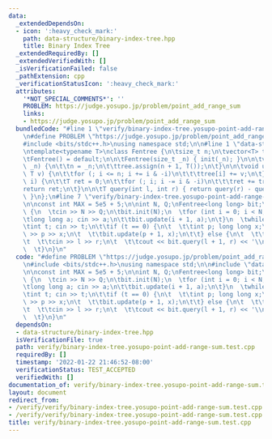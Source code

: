 ```yaml
---
data:
  _extendedDependsOn:
  - icon: ':heavy_check_mark:'
    path: data-structure/binary-index-tree.hpp
    title: Binary Index Tree
  _extendedRequiredBy: []
  _extendedVerifiedWith: []
  _isVerificationFailed: false
  _pathExtension: cpp
  _verificationStatusIcon: ':heavy_check_mark:'
  attributes:
    '*NOT_SPECIAL_COMMENTS*': ''
    PROBLEM: https://judge.yosupo.jp/problem/point_add_range_sum
    links:
    - https://judge.yosupo.jp/problem/point_add_range_sum
  bundledCode: "#line 1 \"verify/binary-index-tree.yosupo-point-add-range-sum.test.cpp\"\
    \n#define PROBLEM \"https://judge.yosupo.jp/problem/point_add_range_sum\"\n\n\
    #include <bits/stdc++.h>\nusing namespace std;\n\n#line 1 \"data-structure/binary-index-tree.hpp\"\
    \ntemplate<typename T>\nclass Fentree {\n\tsize_t n;\n\tvector<T> tree;\n\npublic:\n\
    \tFentree() = default;\n\n\tFentree(size_t _n) { init(_n); }\n\n\tvoid init(size_t\
    \ _n) {\n\t\tn = _n;\n\t\ttree.assign(n + 1, T());\n\t}\n\n\tvoid update(int i,\
    \ T v) {\n\t\tfor (; i <= n; i += i & -i)\n\t\t\ttree[i] += v;\n\t}\n\n\tT query(int\
    \ i) {\n\t\tT ret = 0;\n\t\tfor (; i; i -= i & -i)\n\t\t\tret += tree[i];\n\t\t\
    return ret;\n\t}\n\n\tT query(int l, int r) { return query(r) - query(l - 1);\
    \ }\n};\n#line 7 \"verify/binary-index-tree.yosupo-point-add-range-sum.test.cpp\"\
    \n\nconst int MAX = 5e5 + 5;\n\nint N, Q;\nFentree<long long> bit;\n\nint main()\
    \ {\n  \tcin >> N >> Q;\n\tbit.init(N);\n  \tfor (int i = 0; i < N; i++) {\n\t\
    \tlong long a; cin >> a;\n\t\tbit.update(i + 1, a);\n\t}\n  \twhile (Q--) {\n\t\
    \tint t; cin >> t;\n\t\tif (t == 0) {\n\t  \t\tint p; long long x;\n\t  \t\tcin\
    \ >> p >> x;\n\t  \t\tbit.update(p + 1, x);\n\t\t} else {\n\t  \t\tint l, r;\n\
    \t  \t\tcin >> l >> r;\n\t  \t\tcout << bit.query(l + 1, r) << '\\n';\n\t\t}\n\
    \  \t}\n}\n"
  code: "#define PROBLEM \"https://judge.yosupo.jp/problem/point_add_range_sum\"\n\
    \n#include <bits/stdc++.h>\nusing namespace std;\n\n#include \"data-structure/binary-index-tree.hpp\"\
    \n\nconst int MAX = 5e5 + 5;\n\nint N, Q;\nFentree<long long> bit;\n\nint main()\
    \ {\n  \tcin >> N >> Q;\n\tbit.init(N);\n  \tfor (int i = 0; i < N; i++) {\n\t\
    \tlong long a; cin >> a;\n\t\tbit.update(i + 1, a);\n\t}\n  \twhile (Q--) {\n\t\
    \tint t; cin >> t;\n\t\tif (t == 0) {\n\t  \t\tint p; long long x;\n\t  \t\tcin\
    \ >> p >> x;\n\t  \t\tbit.update(p + 1, x);\n\t\t} else {\n\t  \t\tint l, r;\n\
    \t  \t\tcin >> l >> r;\n\t  \t\tcout << bit.query(l + 1, r) << '\\n';\n\t\t}\n\
    \  \t}\n}\n"
  dependsOn:
  - data-structure/binary-index-tree.hpp
  isVerificationFile: true
  path: verify/binary-index-tree.yosupo-point-add-range-sum.test.cpp
  requiredBy: []
  timestamp: '2022-01-22 21:46:52-08:00'
  verificationStatus: TEST_ACCEPTED
  verifiedWith: []
documentation_of: verify/binary-index-tree.yosupo-point-add-range-sum.test.cpp
layout: document
redirect_from:
- /verify/verify/binary-index-tree.yosupo-point-add-range-sum.test.cpp
- /verify/verify/binary-index-tree.yosupo-point-add-range-sum.test.cpp.html
title: verify/binary-index-tree.yosupo-point-add-range-sum.test.cpp
---
```


